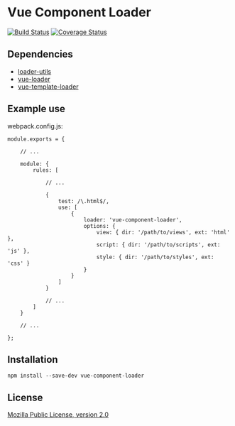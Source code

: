 # Vue Component Loader
[mpl2]: https://tldrlegal.com/license/mozilla-public-license-2.0-(mpl-2)
[travis]: https://travis-ci.org/strootje/vue-component-loader
[coveralls]: https://coveralls.io/github/strootje/vue-component-loader?branch=master
[loaderutils]: https://www.npmjs.com/package/loader-utils
[vueloader]: https://www.npmjs.com/package/vue-loader
[vuetemplateloader]: https://www.npmjs.com/package/vue-template-loader

[![Build Status](https://travis-ci.org/strootje/vue-component-loader.svg?branch=master)][travis]
[![Coverage Status](https://coveralls.io/repos/github/strootje/vue-component-loader/badge.svg?branch=master)][coveralls]

## Dependencies
* [loader-utils][loaderutils]
* [vue-loader][vueloader]
* [vue-template-loader][vuetemplateloader]

## Example use
webpack.config.js:

	module.exports = {

		// ...

		module: {
			rules: [

				// ...

				{
					test: /\.html$/,
					use: [
						{
							loader: 'vue-component-loader',
							options: {
								view: { dir: '/path/to/views', ext: 'html' },
								script: { dir: '/path/to/scripts', ext: 'js' },
								style: { dir: '/path/to/styles', ext: 'css' }
							}
						}
					]
				}

				// ...
			]
		}

		// ...

	};

## Installation
	npm install --save-dev vue-component-loader

## License
[Mozilla Public License, version 2.0][mpl2]
